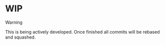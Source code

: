 # WIP
> [!WARNING]
> This is being actively developed.
> Once finished all commits will be rebased and squashed.
